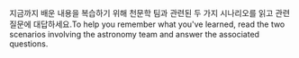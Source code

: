 <span data-ttu-id="804cc-101">지금까지 배운 내용을 복습하기 위해 천문학 팀과 관련된 두 가지 시나리오를 읽고 관련 질문에 대답하세요.</span><span class="sxs-lookup"><span data-stu-id="804cc-101">To help you remember what you've learned, read the two scenarios involving the astronomy team and answer the associated questions.</span></span>